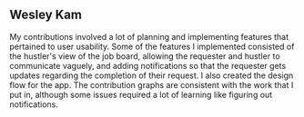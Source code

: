 ## Wesley Kam

My contributions involved a lot of planning and implementing features that pertained to user usability. Some of the features I implemented consisted of the hustler's view of the job board, allowing the requester and hustler to communicate vaguely, and adding notifications so that the requester gets updates regarding the completion of their request. I also created the design flow for the app. The contribution graphs are consistent with the work that I put in, although some issues required a lot of learning like figuring out notifications.
